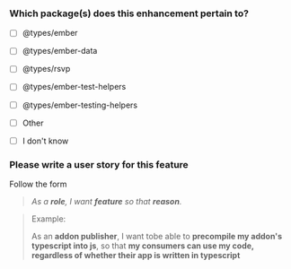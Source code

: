 <!-- This template is for enhancements relating to Ember.js type information.
     Please fill out all of the required information below -->

### Which package(s) does this enhancement pertain to?
  - [ ] @types/ember
  - [ ] @types/ember-data
  - [ ] @types/rsvp
  - [ ] @types/ember-test-helpers
  - [ ] @types/ember-testing-helpers
  - [ ] Other
  - [ ] I don't know


### Please write a user story for this feature

Follow the form

> *As a **role**, I want **feature** so that **reason**.* 

> Example: 
>
> As an **addon publisher**, I want tobe able to **precompile my addon's typescript into js**, so that **my consumers can use my code, regardless of whether their app is written in typescript**
